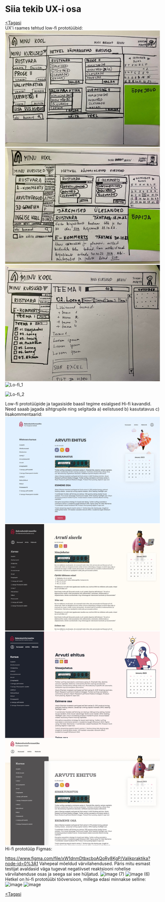 # Siia tekib UX-i osa

[<Tagasi](../../README.md)  
UX'i raames tehtud low-fi prototüübid:  
![ux low](images/ux_1.jpg)  
![ux low](images/ux_2.jpg)  
![ux low](images/ux_3.jpg)
![Lo-fi_1](https://user-images.githubusercontent.com/79322409/197582209-b68d7886-448a-46ac-8e03-6543ba9b21ed.jpg)

![Lo-fi_2](https://user-images.githubusercontent.com/79322409/197582231-077d0b72-5393-4d4d-83cb-c0454b6f32ee.jpg)

Low-fi prototüüpide ja tagasiside baasil tegime esialgsed Hi-fi kavandid. Need saaab jagada sihtgrupile ning selgitada a) eelistused b) kasutatavus c) lisakommentaarid:  
![hi-fi](images/hi-fi-1.jpg)
![hi-fi](images/hi-fi-2.jpg)
![hi-fi](images/hi-fi-3.jpg)
![hi-fi](images/hi-fi-4.jpg)
Hi-fi prototüüp Figmas:

https://www.figma.com/file/xW1dnmDtbxcboAQoRy8KgP/Valikpraktika?node-id=0%3A1
Vahepeal mõeldud värvilahendused. Päris mitu esmast testijat avaldasid väga tugevat negatiivset reaktsiooni rohelise värvilahenduse osas ja seega sai see hüljatud.
![image (7)](https://user-images.githubusercontent.com/79322409/205870638-4ab96599-7ef9-4c5c-bcff-6a05ac3a67da.png)
![image (6)](https://user-images.githubusercontent.com/79322409/205870642-ed8c3c58-b314-4c72-9e3d-c6542c56757f.png)
Hetkel on hi-fi prototüübi tööversioon, millega edasi minnakse selline:
![image](https://user-images.githubusercontent.com/79322409/205871508-7a3d54b0-feab-4b23-8b88-680e4b0a75d2.png)
![image](https://user-images.githubusercontent.com/79322409/205871577-cd34bf2f-f8d5-429f-aac7-2920fcf98129.png)


[<Tagasi](../../README.md)
